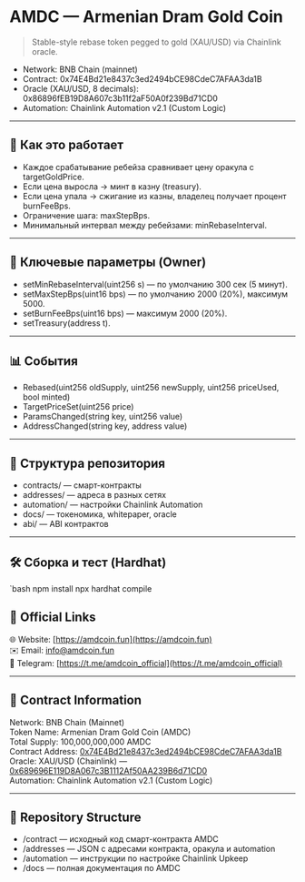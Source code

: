 # AMDC — Armenian Dram Gold Coin

> Stable-style rebase token pegged to gold (XAU/USD) via Chainlink oracle.

- Network: BNB Chain (mainnet)  
- Contract: 0x74E4Bd21e8437c3ed2494bCE98CdeC7AFAA3da1B  
- Oracle (XAU/USD, 8 decimals): 0x86896fEB19D8A607c3b11f2aF50A0f239Bd71CD0  
- Automation: Chainlink Automation v2.1 (Custom Logic)

---

## 📌 Как это работает
- Каждое срабатывание ребейза сравнивает цену оракула с targetGoldPrice.
- Если цена выросла → минт в казну (treasury).
- Если цена упала → сжигание из казны, владелец получает процент burnFeeBps.
- Ограничение шага: maxStepBps.
- Минимальный интервал между ребейзами: minRebaseInterval.

---

## 🔧 Ключевые параметры (Owner)
- setMinRebaseInterval(uint256 s) — по умолчанию 300 сек (5 минут).
- setMaxStepBps(uint16 bps) — по умолчанию 2000 (20%), максимум 5000.
- setBurnFeeBps(uint16 bps) — максимум 2000 (20%).
- setTreasury(address t).

---

## 📊 События
- Rebased(uint256 oldSupply, uint256 newSupply, uint256 priceUsed, bool minted)
- TargetPriceSet(uint256 price)
- ParamsChanged(string key, uint256 value)
- AddressChanged(string key, address value)

---

## 📂 Структура репозитория
- contracts/ — смарт-контракты
- addresses/ — адреса в разных сетях
- automation/ — настройки Chainlink Automation
- docs/ — токеномика, whitepaper, oracle
- abi/ — ABI контрактов

---

## 🛠 Сборка и тест (Hardhat)
`bash
npm install
npx hardhat compile
## 📌 Official Links

🌐 Website: [https://amdcoin.fun](https://amdcoin.fun)  
✉️ Email: [info@amdcoin.fun](mailto:info@amdcoin.fun)  
💬 Telegram: [https://t.me/amdcoin_official](https://t.me/amdcoin_official)  

---

## 📜 Contract Information

Network: BNB Chain (Mainnet)  
Token Name: Armenian Dram Gold Coin (AMDC)  
Total Supply: 100,000,000,000 AMDC  
Contract Address: [0x74E4Bd21e8437c3ed2494bCE98CdeC7AFAA3da1B](https://bscscan.com/token/0x74E4Bd21e8437c3ed2494bCE98CdeC7AFAA3da1B)  
Oracle: XAU/USD (Chainlink) — [0x689696E119D8A067c3B1112Af50AA239B6d71CD0](https://bscscan.com/address/0x689696E119D8A067c3B1112Af50AA239B6d71CD0)  
Automation: Chainlink Automation v2.1 (Custom Logic)  

---

## 📂 Repository Structure

- /contract — исходный код смарт-контракта AMDC  
- /addresses — JSON с адресами контракта, оракула и automation  
- /automation — инструкции по настройке Chainlink Upkeep  
- /docs — полная документация по AMDC
